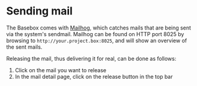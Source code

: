 # Sending mail

The Basebox comes with [Mailhog](https://github.com/mailhog/Mailhog/), which catches mails that are being sent via
the system's sendmail. Mailhog can be found on HTTP port 8025 by browsing to `http://your.project.box:8025`,
and will show an overview of the sent mails.

Releasing the mail, thus delivering it for real, can be done as follows:

1. Click on the mail you want to release
2. In the mail detail page, click on the release button in the top bar
